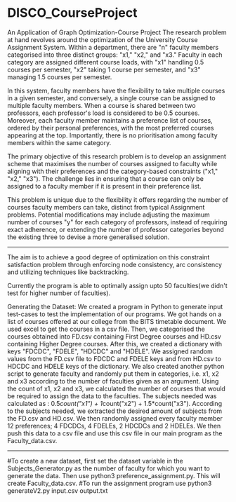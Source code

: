 # DISCO_CourseProject
An Application of Graph Optimization-Course Project
The research problem at hand revolves around the optimization of the University Course Assignment System. Within a department, there are "n" faculty members categorised into three distinct groups: "x1," "x2," and "x3." Faculty in each category are assigned different course loads, with "x1" handling 0.5 courses per semester, "x2" taking 1 course per semester, and "x3" managing 1.5 courses per semester.

In this system, faculty members have the flexibility to take multiple courses in a given semester, and conversely, a single course can be assigned to multiple faculty members. When a course is shared between two professors, each professor's load is considered to be 0.5 courses. Moreover, each faculty member maintains a preference list of courses, ordered by their personal preferences, with the most preferred courses appearing at the top. Importantly, there is no prioritisation among faculty members within the same category.

The primary objective of this research problem is to develop an assignment scheme that maximises the number of courses assigned to faculty while aligning with their preferences and the category-based constraints ("x1," "x2," "x3"). The challenge lies in ensuring that a course can only be assigned to a faculty member if it is present in their preference list.

This problem is unique due to the flexibility it offers regarding the number of courses faculty members can take, distinct from typical Assignment problems. Potential modifications may include adjusting the maximum number of courses "y" for each category of professors, instead of requiring exact adherence, or extending the number of professor categories beyond the existing three to devise a more generalised solution.

---------------------------------------------------------------------------------------------------------------------------------------------
The aim is to achieve a good degree of optimization on this constraint satisfaction problem through enforcing node consistency, arc consistency and utilizing techniques like backtracking.

Currently the program is able to optimally assign upto 50 faculties(we didn't test for higher number of faculties).

Generating the Dataset:
We created a program in Python to generate input test-cases to test the implementation of our programs. We got hands on a list of courses offered at our college from the BITS timetable document. We used excel to get 
the courses in a csv file. Then, we categorised the courses obtained into FD.csv containing First Degree courses and HD.csv containing Higher Degree courses. After this, we created a dictionary with keys "FDCDC", 
"FDELE", "HDCDC" and "HDELE". We assigned random values from the FD.csv file to FDCDC and FDELE keys and from HD.csv to HDCDC and HDELE keys of the dictionary. We also created another python script to generate 
faculty and randomly put them in categories, i.e. x1, x2 and x3 according to the number of faculties given as an argument. Using the count of x1, x2 and x3, we calculated the number of courses that would be required 
to assign the data to the faculties. The subjects needed was calculated as : 0.5*count("x1") + 1*count("x2") + 1.5*count("x3"). According to the subjects needed, we extracted the desired amount of subjects from the 
FD.csv and HD.csv. We then randomly assigned every faculty member 12 preferences; 4 FDCDCs, 4 FDELEs, 2 HDCDCs and 2 HDELEs. We then push this data to a csv file and use this csv file in our main program as the 
Faculty_data.csv.

---------------------------------------------------------------------------------------------------------------------------------------------
#To create a new dataset, first set the dataset variable in the Subjects_Generator.py as the number of faculty for which you want to generate the data. Then use python3 preference_assignment.py. This will create Faculty_data.csv.
#To run the assignment program use python3 generateV2.py input.csv output.txt


